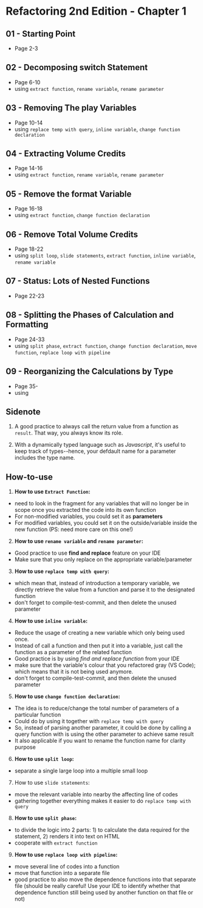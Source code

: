 # Refactoring 2nd Edition - Chapter 1

## 01 - Starting Point
- Page 2-3

## 02 - Decomposing switch Statement
- Page 6-10
- using `extract function`, `rename variable`, `rename parameter`

## 03 - Removing The play Variables
- Page 10-14
- using `replace temp with query`, `inline variable`, `change function declaration`

## 04 - Extracting Volume Credits
- Page 14-16
- using `extract function`, `rename variable`, `rename parameter`

## 05 - Remove the format Variable
- Page 16-18
- using `extract function`, `change function declaration`

## 06 - Remove Total Volume Credits
- Page 18-22
- using `split loop`, `slide statements`, `extract function`, `inline variable`, `rename variable`

## 07 - Status: Lots of Nested Functions
- Page 22-23

## 08 - Splitting the Phases of Calculation and Formatting
- Page 24-33
- using `split phase`, `extract function`, `change function declaration`, `move function`, `replace loop with pipeline`

## 09 - Reorganizing the Calculations by Type
- Page 35-
- using

## Sidenote
1. A good practice to always call the return value from a function as `result`. That way, you always know its role.

2. With a dynamically typed language such as _Javascript_, it's useful to keep track of types--hence, your defdault name for a parameter includes the type name.

## How-to-use
1. **How to use `Extract Function`:**
- need to look in the fragment for any variables that will no longer be in scope once you extracted the code into its own function
- For non-modified variables, you could set it as **parameters**
- For modified variables, you could set it on the outside/variable inside the new function (PS: need more care on this one!)


2. **How to use `rename variable` and `rename parameter`:**
- Good practice to use **find and replace** feature on your IDE
- Make sure that you only replace on the appropriate variable/parameter


3. **How to use `replace temp with query`:**
- which mean that, instead of introduction a temporary variable, we directly retrieve the value from a function and parse it to the designated function
- don't forget to compile-test-commit, and then delete the unused parameter


4. **How to use `inline variable`:**
- Reduce the usage of creating a new variable which only being used once.
- Instead of call a function and then put it into a variable, just call the function as a parameter of the related function
- Good practice is by using *find and replace function* from your IDE
- make sure that the variable's colour that you refactored gray (VS Code); which means that it is not being used anymore.
- don't forget to compile-test-commit, and then delete the unused parameter


5. **How to use `change function declaration`:**
- The idea is to reduce/change the total number of parameters of a particular function
- Could do by using it together with `replace temp with query`
- So, instead of parsing another parameter, it could be done by calling a query function with is using the other parameter to achieve same result
- It also applicable if you want to rename the function name for clarity purpose


6. **How to use `split loop`:**
- separate a single large loop into a multiple small loop


7. How to use `slide statements`:
- move the relevant variable into nearby the affecting line of codes
- gathering together everything makes it easier to do `replace temp with query`


8. **How to use `split phase`:**
- to divide the logic into 2 parts: 1) to calculate the data required for the statement, 2) renders it into text on HTML
- cooperate with `extract function`


9. **How to use `replace loop with pipeline`:**
- move several line of codes into a function
- move that function into a separate file
- good practice to also move the dependence functions into that separate file (should be really careful! Use your IDE to identify whether that dependence function still being used by another function on that file or not)